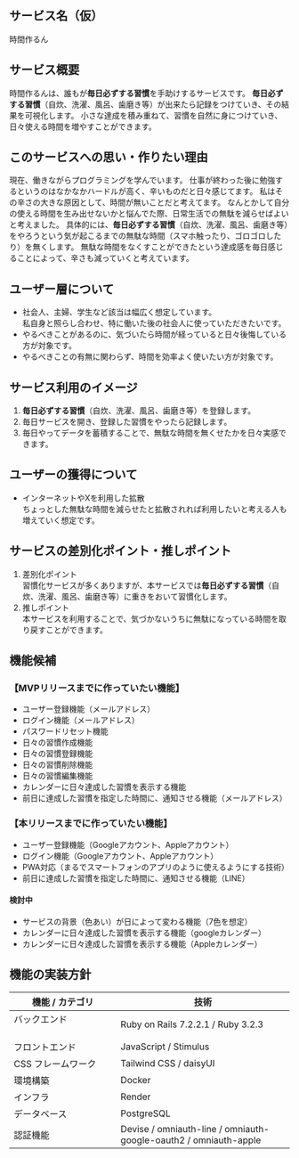 ## サービス名（仮）

時間作るん

## サービス概要

時間作るんは、誰もが**毎日必ずする習慣**を手助けするサービスです。
**毎日必ずする習慣**（自炊、洗濯、風呂、歯磨き等）が出来たら記録をつけていき、その結果を可視化します。
小さな達成を積み重ねて、習慣を自然に身につけていき、日々使える時間を増やすことができます。

## このサービスへの思い・作りたい理由

現在、働きながらプログラミングを学んでいます。
仕事が終わった後に勉強するというのはなかなかハードルが高く、辛いものだと日々感じてます。
私はその辛さの大きな原因として、時間が無いことだと考えてます。
なんとかして自分の使える時間を生み出せないかと悩んでた際、日常生活での無駄を減らせばよいと考えました。
具体的には、**毎日必ずする習慣**（自炊、洗濯、風呂、歯磨き等）をやろうという気が起こるまでの無駄な時間（スマホ触ったり、ゴロゴロしたり）を無くします。
無駄な時間をなくすことができたという達成感を毎日感じることによって、辛さも減っていくと考えています。

## ユーザー層について

- 社会人、主婦、学生など該当は幅広く想定しています。  
私自身と照らし合わせ、特に働いた後の社会人に使っていただきたいです。
- やるべきことがあるのに、気づいたら時間が経っていると日々後悔している方が対象です。
- やるべきことの有無に関わらず、時間を効率よく使いたい方が対象です。

## サービス利用のイメージ

1. **毎日必ずする習慣**（自炊、洗濯、風呂、歯磨き等）を登録します。
2. 毎日サービスを開き、登録した習慣をやったら記録します。
3. 毎日やってデータを蓄積することで、無駄な時間を無くせたかを日々実感できます。

## ユーザーの獲得について

- インターネットやXを利用した拡散  
ちょっとした無駄な時間を減らせたと拡散されれば利用したいと考える人も増えていく想定です。

## サービスの差別化ポイント・推しポイント

1. 差別化ポイント  
習慣化サービスが多くありますが、本サービスでは**毎日必ずする習慣**（自炊、洗濯、風呂、歯磨き等）に重きをおいて習慣化します。
2. 推しポイント  
本サービスを利用することで、気づかないうちに無駄になっている時間を取り戻すことができます。

## 機能候補

### 【MVPリリースまでに作っていたい機能】

- ユーザー登録機能（メールアドレス）
- ログイン機能（メールアドレス）
- パスワードリセット機能
- 日々の習慣作成機能
- 日々の習慣登録機能
- 日々の習慣削除機能
- 日々の習慣編集機能
- カレンダーに日々達成した習慣を表示する機能
- 前日に達成した習慣を指定した時間に、通知させる機能（メールアドレス）

### 【本リリースまでに作っていたい機能】

- ユーザー登録機能（Googleアカウント、Appleアカウント）
- ログイン機能（Googleアカウント、Appleアカウント）
- PWA対応（まるでスマートフォンのアプリのように使えるようにする技術）
- 前日に達成した習慣を指定した時間に、通知させる機能（LINE）
#### 検討中
- サービスの背景（色あい）が日によって変わる機能（7色を想定）
- カレンダーに日々達成した習慣を表示する機能（googleカレンダー）
- カレンダーに日々達成した習慣を表示する機能（Appleカレンダー）

## 機能の実装方針

| 機能 / カテゴリ | 技術 |
| ---------------------- | ---------------------------------- |
| バックエンド   　　　　　　　　| Ruby on Rails 7.2.2.1 / Ruby 3.2.3 |
| フロントエンド         | JavaScript / Stimulus |
| CSS フレームワーク     | Tailwind CSS / daisyUI |
| 環境構築               | Docker |
| インフラ               | Render |
| データベース           | PostgreSQL |
| 認証機能               | Devise / omniauth-line / omniauth-google-oauth2 / omniauth-apple |

